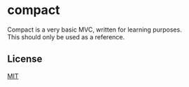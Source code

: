 # compact
Compact is a very basic MVC, written for learning purposes.  
This should only be used as a reference.

## License
[MIT](LICENSE)
